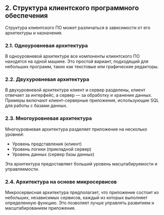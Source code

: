 ## 2. Структура клиентского программного обеспечения

Структура клиентского ПО может различаться в зависимости от его архитектуры и назначения.

### 2.1. Одноуровневая архитектура

В одноуровневой архитектуре все компоненты клиентского ПО находятся на одной машине. Это простой вариант, подходящий для небольших программ, таких как текстовые или графические редакторы.

### 2.2. Двухуровневая архитектура

В двухуровневой архитектуре клиент и сервер разделены, клиент отвечает за интерфейс, а сервер — за обработку и хранение данных. Примеры включают клиент-серверные приложения, использующие SQL для работы с базами данных.

### 2.3. Многоуровневая архитектура

Многоуровневая архитектура разделяет приложение на несколько уровней:
- Уровень представления (клиент)
- Уровень логики (прикладной сервер)
- Уровень данных (сервер базы данных)

Эта архитектура предоставляет больший уровень масштабируемости и управляемости.

### 2.4. Архитектура на основе микросервисов

Микросервисная архитектура предполагает, что приложение состоит из небольших, независимых сервисов, каждый из которых выполняет определенную функцию. Это позволяет лучше управлять развитием и масштабированием приложения.
